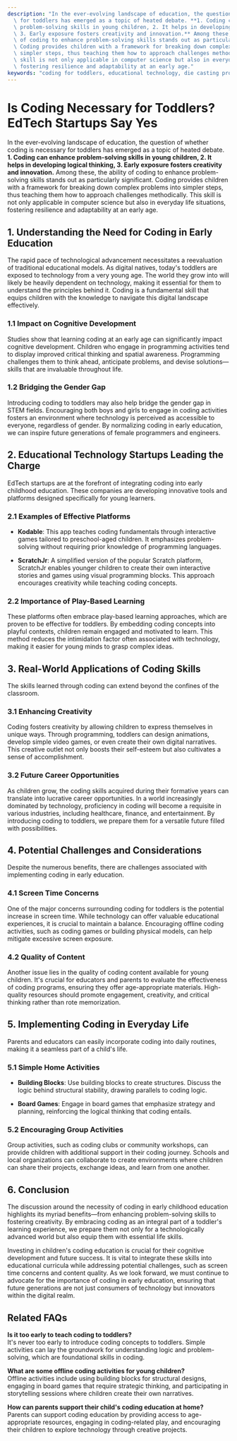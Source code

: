 ```yaml
---
description: "In the ever-evolving landscape of education, the question of whether coding is necessary\
  \ for toddlers has emerged as a topic of heated debate. **1. Coding can enhance\
  \ problem-solving skills in young children, 2. It helps in developing logical thinking,\
  \ 3. Early exposure fosters creativity and innovation.** Among these, the ability\
  \ of coding to enhance problem-solving skills stands out as particularly significant.\
  \ Coding provides children with a framework for breaking down complex problems into\
  \ simpler steps, thus teaching them how to approach challenges methodically. This\
  \ skill is not only applicable in computer science but also in everyday life situations,\
  \ fostering resilience and adaptability at an early age."
keywords: "coding for toddlers, educational technology, die casting process, die-cast aluminum"
---
```

# Is Coding Necessary for Toddlers? EdTech Startups Say Yes

In the ever-evolving landscape of education, the question of whether coding is necessary for toddlers has emerged as a topic of heated debate. **1. Coding can enhance problem-solving skills in young children, 2. It helps in developing logical thinking, 3. Early exposure fosters creativity and innovation.** Among these, the ability of coding to enhance problem-solving skills stands out as particularly significant. Coding provides children with a framework for breaking down complex problems into simpler steps, thus teaching them how to approach challenges methodically. This skill is not only applicable in computer science but also in everyday life situations, fostering resilience and adaptability at an early age.

## **1. Understanding the Need for Coding in Early Education**

The rapid pace of technological advancement necessitates a reevaluation of traditional educational models. As digital natives, today's toddlers are exposed to technology from a very young age. The world they grow into will likely be heavily dependent on technology, making it essential for them to understand the principles behind it. Coding is a fundamental skill that equips children with the knowledge to navigate this digital landscape effectively.

### 1.1 Impact on Cognitive Development

Studies show that learning coding at an early age can significantly impact cognitive development. Children who engage in programming activities tend to display improved critical thinking and spatial awareness. Programming challenges them to think ahead, anticipate problems, and devise solutions—skills that are invaluable throughout life.

### 1.2 Bridging the Gender Gap

Introducing coding to toddlers may also help bridge the gender gap in STEM fields. Encouraging both boys and girls to engage in coding activities fosters an environment where technology is perceived as accessible to everyone, regardless of gender. By normalizing coding in early education, we can inspire future generations of female programmers and engineers.

## **2. Educational Technology Startups Leading the Charge**

EdTech startups are at the forefront of integrating coding into early childhood education. These companies are developing innovative tools and platforms designed specifically for young learners. 

### 2.1 Examples of Effective Platforms

- **Kodable**: This app teaches coding fundamentals through interactive games tailored to preschool-aged children. It emphasizes problem-solving without requiring prior knowledge of programming languages.
  
- **ScratchJr**: A simplified version of the popular Scratch platform, ScratchJr enables younger children to create their own interactive stories and games using visual programming blocks. This approach encourages creativity while teaching coding concepts.

### 2.2 Importance of Play-Based Learning

These platforms often embrace play-based learning approaches, which are proven to be effective for toddlers. By embedding coding concepts into playful contexts, children remain engaged and motivated to learn. This method reduces the intimidation factor often associated with technology, making it easier for young minds to grasp complex ideas.

## **3. Real-World Applications of Coding Skills**

The skills learned through coding can extend beyond the confines of the classroom. 

### 3.1 Enhancing Creativity

Coding fosters creativity by allowing children to express themselves in unique ways. Through programming, toddlers can design animations, develop simple video games, or even create their own digital narratives. This creative outlet not only boosts their self-esteem but also cultivates a sense of accomplishment.

### 3.2 Future Career Opportunities

As children grow, the coding skills acquired during their formative years can translate into lucrative career opportunities. In a world increasingly dominated by technology, proficiency in coding will become a requisite in various industries, including healthcare, finance, and entertainment. By introducing coding to toddlers, we prepare them for a versatile future filled with possibilities.

## **4. Potential Challenges and Considerations**

Despite the numerous benefits, there are challenges associated with implementing coding in early education.

### 4.1 Screen Time Concerns

One of the major concerns surrounding coding for toddlers is the potential increase in screen time. While technology can offer valuable educational experiences, it is crucial to maintain a balance. Encouraging offline coding activities, such as coding games or building physical models, can help mitigate excessive screen exposure.

### 4.2 Quality of Content

Another issue lies in the quality of coding content available for young children. It's crucial for educators and parents to evaluate the effectiveness of coding programs, ensuring they offer age-appropriate materials. High-quality resources should promote engagement, creativity, and critical thinking rather than rote memorization.

## **5. Implementing Coding in Everyday Life**

Parents and educators can easily incorporate coding into daily routines, making it a seamless part of a child's life.

### 5.1 Simple Home Activities

- **Building Blocks**: Use building blocks to create structures. Discuss the logic behind structural stability, drawing parallels to coding logic.
  
- **Board Games**: Engage in board games that emphasize strategy and planning, reinforcing the logical thinking that coding entails.

### 5.2 Encouraging Group Activities

Group activities, such as coding clubs or community workshops, can provide children with additional support in their coding journey. Schools and local organizations can collaborate to create environments where children can share their projects, exchange ideas, and learn from one another.

## **6. Conclusion**

The discussion around the necessity of coding in early childhood education highlights its myriad benefits—from enhancing problem-solving skills to fostering creativity. By embracing coding as an integral part of a toddler's learning experience, we prepare them not only for a technologically advanced world but also equip them with essential life skills. 

Investing in children's coding education is crucial for their cognitive development and future success. It is vital to integrate these skills into educational curricula while addressing potential challenges, such as screen time concerns and content quality. As we look forward, we must continue to advocate for the importance of coding in early education, ensuring that future generations are not just consumers of technology but innovators within the digital realm.

## Related FAQs

**Is it too early to teach coding to toddlers?**  
It's never too early to introduce coding concepts to toddlers. Simple activities can lay the groundwork for understanding logic and problem-solving, which are foundational skills in coding.

**What are some offline coding activities for young children?**  
Offline activities include using building blocks for structural designs, engaging in board games that require strategic thinking, and participating in storytelling sessions where children create their own narratives.

**How can parents support their child's coding education at home?**  
Parents can support coding education by providing access to age-appropriate resources, engaging in coding-related play, and encouraging their children to explore technology through creative projects.
